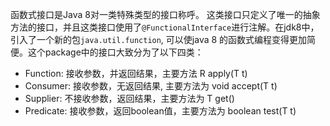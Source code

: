 函数式接口是Java 8对一类特殊类型的接口称呼。 这类接口只定义了唯一的抽象方法的接口，并且这类接口使用了`@FunctionalInterface`进行注解。在jdk8中，引入了一个新的包`java.util.function`, 可以使java 8 的函数式编程变得更加简便。这个package中的接口大致分为了以下四类：

- Function: 接收参数，并返回结果，主要方法 R apply(T t)
- Consumer: 接收参数，无返回结果, 主要方法为 void accept(T t)
- Supplier: 不接收参数，返回结果，主要方法为 T get()
- Predicate: 接收参数，返回boolean值，主要方法为 boolean test(T t)